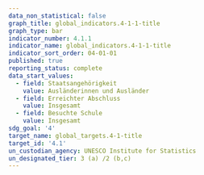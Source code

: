 ```yaml
---
data_non_statistical: false
graph_title: global_indicators.4-1-1-title
graph_type: bar
indicator_number: 4.1.1
indicator_name: global_indicators.4-1-1-title
indicator_sort_order: 04-01-01
published: true
reporting_status: complete
data_start_values:
  - field: Staatsangehörigkeit
    value: Ausländerinnen und Ausländer
  - field: Erreichter Abschluss
    value: Insgesamt
  - field: Besuchte Schule
    value: Insgesamt
sdg_goal: '4'
target_name: global_targets.4-1-title
target_id: '4.1'
un_custodian_agency: UNESCO Institute for Statistics
un_designated_tier: 3 (a) /2 (b,c)
---
```


